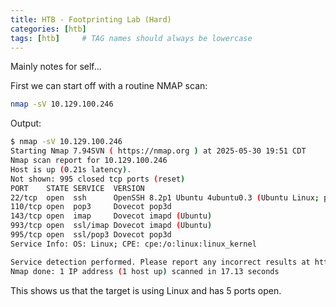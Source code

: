 ```yaml
---
title: HTB - Footprinting Lab (Hard)
categories: [htb]
tags: [htb]     # TAG names should always be lowercase
---
```


Mainly notes for self...



First we can start off with a routine NMAP scan:

```bash
nmap -sV 10.129.100.246
```

Output:
```bash
$ nmap -sV 10.129.100.246
Starting Nmap 7.94SVN ( https://nmap.org ) at 2025-05-30 19:51 CDT
Nmap scan report for 10.129.100.246
Host is up (0.21s latency).
Not shown: 995 closed tcp ports (reset)
PORT    STATE SERVICE  VERSION
22/tcp  open  ssh      OpenSSH 8.2p1 Ubuntu 4ubuntu0.3 (Ubuntu Linux; protocol 2.0)
110/tcp open  pop3     Dovecot pop3d
143/tcp open  imap     Dovecot imapd (Ubuntu)
993/tcp open  ssl/imap Dovecot imapd (Ubuntu)
995/tcp open  ssl/pop3 Dovecot pop3d
Service Info: OS: Linux; CPE: cpe:/o:linux:linux_kernel

Service detection performed. Please report any incorrect results at https://nmap.org/submit/ .
Nmap done: 1 IP address (1 host up) scanned in 17.13 seconds
```

This shows us that the target is using Linux and has 5 ports open.
